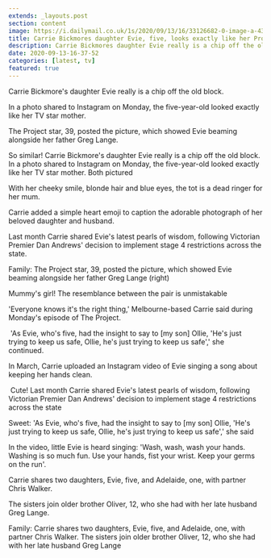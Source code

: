 ```yaml
---
extends: _layouts.post
section: content
image: https://i.dailymail.co.uk/1s/2020/09/13/16/33126682-0-image-a-43_1600010966864.jpg 
title: Carrie Bickmores daughter Evie, five, looks exactly like her Project star mother in new photo   
description: Carrie Bickmores daughter Evie really is a chip off the old block.  
date: 2020-09-13-16-37-52 
categories: [latest, tv] 
featured: true 
--- 
```

Carrie Bickmore's daughter Evie really is a chip off the old block. 

In a photo shared to Instagram on Monday, the five-year-old looked exactly like her TV star mother. 

The Project star, 39, posted the picture, which showed Evie beaming alongside her father Greg Lange. 

So similar! Carrie Bickmore's daughter Evie really is a chip off the old block. In a photo shared to Instagram on Monday, the five-year-old looked exactly like her TV star mother. Both pictured

With her cheeky smile, blonde hair and blue eyes, the tot is a dead ringer for her mum.

Carrie added a simple heart emoji to caption the adorable photograph of her beloved daughter and husband.  

Last month Carrie shared Evie's latest pearls of wisdom, following Victorian Premier Dan Andrews' decision to implement stage 4 restrictions across the state. 

Family: The Project star, 39, posted the picture, which showed Evie beaming alongside her father Greg Lange (right) 

Mummy's girl! The resemblance between the pair is unmistakable 

'Everyone knows it's the right thing,' Melbourne-based Carrie said during Monday's episode of The Project.

 'As Evie, who's five, had the insight to say to [my son] Ollie, 'He's just trying to keep us safe, Ollie, he's just trying to keep us safe',' she continued.  

In March, Carrie uploaded an Instagram video of Evie singing a song about keeping her hands clean. 

 Cute! Last month Carrie shared Evie's latest pearls of wisdom, following Victorian Premier Dan Andrews' decision to implement stage 4 restrictions across the state

Sweet: 'As Evie, who's five, had the insight to say to [my son] Ollie, 'He's just trying to keep us safe, Ollie, he's just trying to keep us safe',' she said 

In the video, little Evie is heard singing: 'Wash, wash, wash your hands. Washing is so much fun. Use your hands, fist your wrist. Keep your germs on the run'. 

Carrie shares two daughters, Evie, five, and Adelaide, one, with partner Chris Walker. 

The sisters join older brother Oliver, 12, who she had with her late husband Greg Lange.  

Family: Carrie shares two daughters, Evie, five, and Adelaide, one, with partner Chris Walker. The sisters join older brother Oliver, 12, who she had with her late husband Greg Lange

